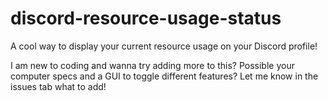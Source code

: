 # discord-resource-usage-status
A cool way to display your current resource usage on your Discord profile!

I am new to coding and wanna try adding more to this? Possible your computer specs and a GUI to toggle different features?
Let me know in the issues tab what to add!

